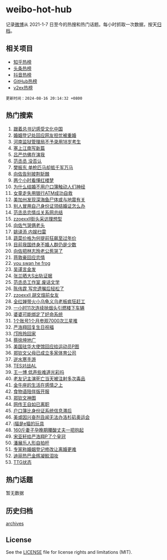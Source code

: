 # weibo-hot-hub

记录[微博](https://www.weibo.com)从 2021-1-7 日至今的热搜和热门话题。每小时抓取一次数据，按天[归档](archives)。

## 相关项目

- [知乎热榜](https://github.com/lonnyzhang423/zhihu-hot-hub)
- [头条热榜](https://github.com/lonnyzhang423/toutiao-hot-hub)
- [抖音热榜](https://github.com/lonnyzhang423/douyin-hot-hub)
- [GitHub热榜](https://github.com/lonnyzhang423/github-hot-hub)
- [v2ex热榜](https://github.com/lonnyzhang423/v2ex-hot-hub)


`更新时间：2024-08-16 20:14:32 +0800`

## 热门搜索

1. [跟着总书记感受文化中国](https://m.weibo.cn/search?containerid=100103type%3D1%26t%3D10%26q%3D%23%E8%B7%9F%E7%9D%80%E6%80%BB%E4%B9%A6%E8%AE%B0%E6%84%9F%E5%8F%97%E6%96%87%E5%8C%96%E4%B8%AD%E5%9B%BD%23&stream_entry_id=51&isnewpage=1&extparam=seat%3D1%26stream_entry_id%3D51%26c_type%3D51%26dgr%3D0%26cate%3D10103%26q%3D%2523%25E8%25B7%259F%25E7%259D%2580%25E6%2580%25BB%25E4%25B9%25A6%25E8%25AE%25B0%25E6%2584%259F%25E5%258F%2597%25E6%2596%2587%25E5%258C%2596%25E4%25B8%25AD%25E5%259B%25BD%2523%26pos%3D0%26filter_type%3Drealtimehot%26display_time%3D1723810470%26pre_seqid%3D172381047089607417146)
1. [婚姻登记处回应网友担忧被重婚](https://m.weibo.cn/search?containerid=100103type%3D1%26t%3D10%26q%3D%23%E5%A9%9A%E5%A7%BB%E7%99%BB%E8%AE%B0%E5%A4%84%E5%9B%9E%E5%BA%94%E7%BD%91%E5%8F%8B%E6%8B%85%E5%BF%A7%E8%A2%AB%E9%87%8D%E5%A9%9A%23&stream_entry_id=31&isnewpage=1&extparam=seat%3D1%26stream_entry_id%3D31%26q%3D%2523%25E5%25A9%259A%25E5%25A7%25BB%25E7%2599%25BB%25E8%25AE%25B0%25E5%25A4%2584%25E5%259B%259E%25E5%25BA%2594%25E7%25BD%2591%25E5%258F%258B%25E6%258B%2585%25E5%25BF%25A7%25E8%25A2%25AB%25E9%2587%258D%25E5%25A9%259A%2523%26dgr%3D0%26pos%3D0%26filter_type%3Drealtimehot%26band_rank%3D1%26c_type%3D31%26lcate%3D5001%26realpos%3D1%26cate%3D5001%26flag%3D2%26display_time%3D1723810470%26pre_seqid%3D172381047089607417146)
1. [河南监狱管理局不予录用18岁考生](https://m.weibo.cn/search?containerid=100103type%3D1%26t%3D10%26q%3D%23%E6%B2%B3%E5%8D%97%E7%9B%91%E7%8B%B1%E7%AE%A1%E7%90%86%E5%B1%80%E4%B8%8D%E4%BA%88%E5%BD%95%E7%94%A818%E5%B2%81%E8%80%83%E7%94%9F%23&stream_entry_id=31&isnewpage=1&extparam=seat%3D1%26stream_entry_id%3D31%26q%3D%2523%25E6%25B2%25B3%25E5%258D%2597%25E7%259B%2591%25E7%258B%25B1%25E7%25AE%25A1%25E7%2590%2586%25E5%25B1%2580%25E4%25B8%258D%25E4%25BA%2588%25E5%25BD%2595%25E7%2594%25A818%25E5%25B2%2581%25E8%2580%2583%25E7%2594%259F%2523%26dgr%3D0%26pos%3D1%26filter_type%3Drealtimehot%26band_rank%3D2%26c_type%3D31%26lcate%3D5001%26realpos%3D2%26cate%3D5001%26flag%3D1%26display_time%3D1723810470%26pre_seqid%3D172381047089607417146)
1. [塞上江南写新篇](https://m.weibo.cn/search?containerid=100103type%3D1%26t%3D10%26q%3D%23%E5%A1%9E%E4%B8%8A%E6%B1%9F%E5%8D%97%E5%86%99%E6%96%B0%E7%AF%87%23&stream_entry_id=31&isnewpage=1&extparam=seat%3D1%26stream_entry_id%3D31%26q%3D%2523%25E5%25A1%259E%25E4%25B8%258A%25E6%25B1%259F%25E5%258D%2597%25E5%2586%2599%25E6%2596%25B0%25E7%25AF%2587%2523%26dgr%3D0%26pos%3D2%26filter_type%3Drealtimehot%26band_rank%3D3%26c_type%3D31%26lcate%3D5001%26realpos%3D3%26cate%3D5001%26flag%3D0%26display_time%3D1723810470%26pre_seqid%3D172381047089607417146)
1. [吕严仿佛在演我](https://m.weibo.cn/search?containerid=100103type%3D1%26t%3D10%26q%3D%23%E5%90%95%E4%B8%A5%E4%BB%BF%E4%BD%9B%E5%9C%A8%E6%BC%94%E6%88%91%23&stream_entry_id=31&isnewpage=1&extparam=seat%3D1%26stream_entry_id%3D31%26q%3D%2523%25E5%2590%2595%25E4%25B8%25A5%25E4%25BB%25BF%25E4%25BD%259B%25E5%259C%25A8%25E6%25BC%2594%25E6%2588%2591%2523%26dgr%3D0%26adid%3D250500%26pos%3D3%26filter_type%3Drealtimehot%26band_rank%3D4%26c_type%3D31%26is_ad_pos%3D1%26lcate%3D5001%26topic_ad%3D1%26cate%3D5001%26display_time%3D1723810470%26pre_seqid%3D172381047089607417146)
1. [范丞丞 没否认](https://m.weibo.cn/search?containerid=100103type%3D1%26t%3D10%26q%3D%E8%8C%83%E4%B8%9E%E4%B8%9E+%E6%B2%A1%E5%90%A6%E8%AE%A4&stream_entry_id=31&isnewpage=1&extparam=seat%3D1%26stream_entry_id%3D31%26q%3D%25E8%258C%2583%25E4%25B8%259E%25E4%25B8%259E%2520%25E6%25B2%25A1%25E5%2590%25A6%25E8%25AE%25A4%26dgr%3D0%26pos%3D4%26filter_type%3Drealtimehot%26band_rank%3D4%26c_type%3D31%26lcate%3D5001%26realpos%3D4%26cate%3D5001%26flag%3D2%26display_time%3D1723810470%26pre_seqid%3D172381047089607417146)
1. [樊振东 单枪匹马却抵千军万马](https://m.weibo.cn/search?containerid=100103type%3D1%26t%3D10%26q%3D%E6%A8%8A%E6%8C%AF%E4%B8%9C+%E5%8D%95%E6%9E%AA%E5%8C%B9%E9%A9%AC%E5%8D%B4%E6%8A%B5%E5%8D%83%E5%86%9B%E4%B8%87%E9%A9%AC&stream_entry_id=31&isnewpage=1&extparam=seat%3D1%26stream_entry_id%3D31%26q%3D%25E6%25A8%258A%25E6%258C%25AF%25E4%25B8%259C%2520%25E5%258D%2595%25E6%259E%25AA%25E5%258C%25B9%25E9%25A9%25AC%25E5%258D%25B4%25E6%258A%25B5%25E5%258D%2583%25E5%2586%259B%25E4%25B8%2587%25E9%25A9%25AC%26dgr%3D0%26pos%3D5%26filter_type%3Drealtimehot%26band_rank%3D5%26c_type%3D31%26lcate%3D5001%26realpos%3D5%26cate%3D5001%26flag%3D16%26display_time%3D1723810470%26pre_seqid%3D172381047089607417146)
1. [向佐告别披荆斩棘](https://m.weibo.cn/search?containerid=100103type%3D1%26t%3D10%26q%3D%E5%90%91%E4%BD%90%E5%91%8A%E5%88%AB%E6%8A%AB%E8%8D%86%E6%96%A9%E6%A3%98&stream_entry_id=31&isnewpage=1&extparam=seat%3D1%26stream_entry_id%3D31%26q%3D%25E5%2590%2591%25E4%25BD%2590%25E5%2591%258A%25E5%2588%25AB%25E6%258A%25AB%25E8%258D%2586%25E6%2596%25A9%25E6%25A3%2598%26dgr%3D0%26pos%3D6%26filter_type%3Drealtimehot%26band_rank%3D6%26c_type%3D31%26lcate%3D5001%26realpos%3D6%26cate%3D5001%26flag%3D1%26display_time%3D1723810470%26pre_seqid%3D172381047089607417146)
1. [两个小时看懂红楼梦](https://m.weibo.cn/search?containerid=100103type%3D1%26t%3D10%26q%3D%23%E4%B8%A4%E4%B8%AA%E5%B0%8F%E6%97%B6%E7%9C%8B%E6%87%82%E7%BA%A2%E6%A5%BC%E6%A2%A6%23&stream_entry_id=31&isnewpage=1&extparam=seat%3D1%26stream_entry_id%3D31%26q%3D%2523%25E4%25B8%25A4%25E4%25B8%25AA%25E5%25B0%258F%25E6%2597%25B6%25E7%259C%258B%25E6%2587%2582%25E7%25BA%25A2%25E6%25A5%25BC%25E6%25A2%25A6%2523%26dgr%3D0%26adid%3D250366%26pos%3D7%26filter_type%3Drealtimehot%26band_rank%3D7%26c_type%3D31%26is_ad_pos%3D1%26lcate%3D5001%26topic_ad%3D1%26cate%3D5001%26display_time%3D1723810470%26pre_seqid%3D172381047089607417146)
1. [为什么结婚不用户口簿触动人们神经](https://m.weibo.cn/search?containerid=100103type%3D1%26t%3D10%26q%3D%23%E4%B8%BA%E4%BB%80%E4%B9%88%E7%BB%93%E5%A9%9A%E4%B8%8D%E7%94%A8%E6%88%B7%E5%8F%A3%E7%B0%BF%E8%A7%A6%E5%8A%A8%E4%BA%BA%E4%BB%AC%E7%A5%9E%E7%BB%8F%23&stream_entry_id=31&isnewpage=1&extparam=seat%3D1%26stream_entry_id%3D31%26q%3D%2523%25E4%25B8%25BA%25E4%25BB%2580%25E4%25B9%2588%25E7%25BB%2593%25E5%25A9%259A%25E4%25B8%258D%25E7%2594%25A8%25E6%2588%25B7%25E5%258F%25A3%25E7%25B0%25BF%25E8%25A7%25A6%25E5%258A%25A8%25E4%25BA%25BA%25E4%25BB%25AC%25E7%25A5%259E%25E7%25BB%258F%2523%26dgr%3D0%26pos%3D8%26filter_type%3Drealtimehot%26band_rank%3D7%26c_type%3D31%26lcate%3D5001%26realpos%3D7%26cate%3D5001%26flag%3D1%26display_time%3D1723810470%26pre_seqid%3D172381047089607417146)
1. [女童走失用银行ATM成功自救](https://m.weibo.cn/search?containerid=100103type%3D1%26t%3D10%26q%3D%23%E5%A5%B3%E7%AB%A5%E8%B5%B0%E5%A4%B1%E7%94%A8%E9%93%B6%E8%A1%8CATM%E6%88%90%E5%8A%9F%E8%87%AA%E6%95%91%23&stream_entry_id=31&isnewpage=1&extparam=seat%3D1%26stream_entry_id%3D31%26q%3D%2523%25E5%25A5%25B3%25E7%25AB%25A5%25E8%25B5%25B0%25E5%25A4%25B1%25E7%2594%25A8%25E9%2593%25B6%25E8%25A1%258CATM%25E6%2588%2590%25E5%258A%259F%25E8%2587%25AA%25E6%2595%2591%2523%26dgr%3D0%26pos%3D9%26filter_type%3Drealtimehot%26band_rank%3D8%26c_type%3D31%26lcate%3D5001%26realpos%3D8%26cate%3D5001%26flag%3D0%26display_time%3D1723810470%26pre_seqid%3D172381047089607417146)
1. [美加州发现深海鱼尸体或与地震有关](https://m.weibo.cn/search?containerid=100103type%3D1%26t%3D10%26q%3D%23%E7%BE%8E%E5%8A%A0%E5%B7%9E%E5%8F%91%E7%8E%B0%E6%B7%B1%E6%B5%B7%E9%B1%BC%E5%B0%B8%E4%BD%93%E6%88%96%E4%B8%8E%E5%9C%B0%E9%9C%87%E6%9C%89%E5%85%B3%23&stream_entry_id=31&isnewpage=1&extparam=seat%3D1%26stream_entry_id%3D31%26q%3D%2523%25E7%25BE%258E%25E5%258A%25A0%25E5%25B7%259E%25E5%258F%2591%25E7%258E%25B0%25E6%25B7%25B1%25E6%25B5%25B7%25E9%25B1%25BC%25E5%25B0%25B8%25E4%25BD%2593%25E6%2588%2596%25E4%25B8%258E%25E5%259C%25B0%25E9%259C%2587%25E6%259C%2589%25E5%2585%25B3%2523%26dgr%3D0%26pos%3D10%26filter_type%3Drealtimehot%26band_rank%3D9%26c_type%3D31%26lcate%3D5001%26realpos%3D9%26cate%3D5001%26flag%3D1%26display_time%3D1723810470%26pre_seqid%3D172381047089607417146)
1. [别人冒用自己身份证领结婚证怎么办](https://m.weibo.cn/search?containerid=100103type%3D1%26t%3D10%26q%3D%23%E5%88%AB%E4%BA%BA%E5%86%92%E7%94%A8%E8%87%AA%E5%B7%B1%E8%BA%AB%E4%BB%BD%E8%AF%81%E9%A2%86%E7%BB%93%E5%A9%9A%E8%AF%81%E6%80%8E%E4%B9%88%E5%8A%9E%23&stream_entry_id=31&isnewpage=1&extparam=seat%3D1%26stream_entry_id%3D31%26q%3D%2523%25E5%2588%25AB%25E4%25BA%25BA%25E5%2586%2592%25E7%2594%25A8%25E8%2587%25AA%25E5%25B7%25B1%25E8%25BA%25AB%25E4%25BB%25BD%25E8%25AF%2581%25E9%25A2%2586%25E7%25BB%2593%25E5%25A9%259A%25E8%25AF%2581%25E6%2580%258E%25E4%25B9%2588%25E5%258A%259E%2523%26dgr%3D0%26pos%3D11%26filter_type%3Drealtimehot%26band_rank%3D10%26c_type%3D31%26lcate%3D5001%26realpos%3D10%26cate%3D5001%26flag%3D1%26display_time%3D1723810470%26pre_seqid%3D172381047089607417146)
1. [范丞丞恋情瓜关系网总结](https://m.weibo.cn/search?containerid=100103type%3D1%26t%3D10%26q%3D%E8%8C%83%E4%B8%9E%E4%B8%9E%E6%81%8B%E6%83%85%E7%93%9C%E5%85%B3%E7%B3%BB%E7%BD%91%E6%80%BB%E7%BB%93&stream_entry_id=31&isnewpage=1&extparam=seat%3D1%26stream_entry_id%3D31%26q%3D%25E8%258C%2583%25E4%25B8%259E%25E4%25B8%259E%25E6%2581%258B%25E6%2583%2585%25E7%2593%259C%25E5%2585%25B3%25E7%25B3%25BB%25E7%25BD%2591%25E6%2580%25BB%25E7%25BB%2593%26dgr%3D0%26pos%3D12%26filter_type%3Drealtimehot%26band_rank%3D11%26c_type%3D31%26lcate%3D5001%26realpos%3D11%26cate%3D5001%26flag%3D1%26display_time%3D1723810470%26pre_seqid%3D172381047089607417146)
1. [zzoexxll街头采访理想型](https://m.weibo.cn/search?containerid=100103type%3D1%26t%3D10%26q%3D%23zzoexxll%E8%A1%97%E5%A4%B4%E9%87%87%E8%AE%BF%E7%90%86%E6%83%B3%E5%9E%8B%23&stream_entry_id=31&isnewpage=1&extparam=seat%3D1%26stream_entry_id%3D31%26q%3D%2523zzoexxll%25E8%25A1%2597%25E5%25A4%25B4%25E9%2587%2587%25E8%25AE%25BF%25E7%2590%2586%25E6%2583%25B3%25E5%259E%258B%2523%26dgr%3D0%26pos%3D13%26filter_type%3Drealtimehot%26band_rank%3D12%26c_type%3D31%26lcate%3D5001%26realpos%3D12%26cate%3D5001%26flag%3D1%26display_time%3D1723810470%26pre_seqid%3D172381047089607417146)
1. [向佐气哭俩老头](https://m.weibo.cn/search?containerid=100103type%3D1%26t%3D10%26q%3D%E5%90%91%E4%BD%90%E6%B0%94%E5%93%AD%E4%BF%A9%E8%80%81%E5%A4%B4&stream_entry_id=31&isnewpage=1&extparam=seat%3D1%26stream_entry_id%3D31%26q%3D%25E5%2590%2591%25E4%25BD%2590%25E6%25B0%2594%25E5%2593%25AD%25E4%25BF%25A9%25E8%2580%2581%25E5%25A4%25B4%26dgr%3D0%26pos%3D14%26filter_type%3Drealtimehot%26band_rank%3D13%26c_type%3D31%26lcate%3D5001%26realpos%3D13%26cate%3D5001%26flag%3D1%26display_time%3D1723810470%26pre_seqid%3D172381047089607417146)
1. [姚译添 内娱扫雷](https://m.weibo.cn/search?containerid=100103type%3D1%26t%3D10%26q%3D%E5%A7%9A%E8%AF%91%E6%B7%BB+%E5%86%85%E5%A8%B1%E6%89%AB%E9%9B%B7&stream_entry_id=31&isnewpage=1&extparam=seat%3D1%26stream_entry_id%3D31%26q%3D%25E5%25A7%259A%25E8%25AF%2591%25E6%25B7%25BB%2520%25E5%2586%2585%25E5%25A8%25B1%25E6%2589%25AB%25E9%259B%25B7%26dgr%3D0%26pos%3D15%26filter_type%3Drealtimehot%26band_rank%3D14%26c_type%3D31%26lcate%3D5001%26realpos%3D14%26cate%3D5001%26flag%3D2%26display_time%3D1723810470%26pre_seqid%3D172381047089607417146)
1. [蔬菜价格为何提前狂飙至过年价](https://m.weibo.cn/search?containerid=100103type%3D1%26t%3D10%26q%3D%23%E8%94%AC%E8%8F%9C%E4%BB%B7%E6%A0%BC%E4%B8%BA%E4%BD%95%E6%8F%90%E5%89%8D%E7%8B%82%E9%A3%99%E8%87%B3%E8%BF%87%E5%B9%B4%E4%BB%B7%23&stream_entry_id=31&isnewpage=1&extparam=seat%3D1%26stream_entry_id%3D31%26q%3D%2523%25E8%2594%25AC%25E8%258F%259C%25E4%25BB%25B7%25E6%25A0%25BC%25E4%25B8%25BA%25E4%25BD%2595%25E6%258F%2590%25E5%2589%258D%25E7%258B%2582%25E9%25A3%2599%25E8%2587%25B3%25E8%25BF%2587%25E5%25B9%25B4%25E4%25BB%25B7%2523%26dgr%3D0%26pos%3D16%26filter_type%3Drealtimehot%26band_rank%3D15%26c_type%3D31%26lcate%3D5001%26realpos%3D15%26cate%3D5001%26flag%3D1%26display_time%3D1723810470%26pre_seqid%3D172381047089607417146)
1. [目前我国终身不婚人群仍是少数](https://m.weibo.cn/search?containerid=100103type%3D1%26t%3D10%26q%3D%23%E7%9B%AE%E5%89%8D%E6%88%91%E5%9B%BD%E7%BB%88%E8%BA%AB%E4%B8%8D%E5%A9%9A%E4%BA%BA%E7%BE%A4%E4%BB%8D%E6%98%AF%E5%B0%91%E6%95%B0%23&stream_entry_id=31&isnewpage=1&extparam=seat%3D1%26stream_entry_id%3D31%26q%3D%2523%25E7%259B%25AE%25E5%2589%258D%25E6%2588%2591%25E5%259B%25BD%25E7%25BB%2588%25E8%25BA%25AB%25E4%25B8%258D%25E5%25A9%259A%25E4%25BA%25BA%25E7%25BE%25A4%25E4%25BB%258D%25E6%2598%25AF%25E5%25B0%2591%25E6%2595%25B0%2523%26dgr%3D0%26pos%3D17%26filter_type%3Drealtimehot%26band_rank%3D16%26c_type%3D31%26lcate%3D5001%26realpos%3D16%26cate%3D5001%26flag%3D2%26display_time%3D1723810470%26pre_seqid%3D172381047089607417146)
1. [向佐把林志玲老公惹哭了](https://m.weibo.cn/search?containerid=100103type%3D1%26t%3D10%26q%3D%E5%90%91%E4%BD%90%E6%8A%8A%E6%9E%97%E5%BF%97%E7%8E%B2%E8%80%81%E5%85%AC%E6%83%B9%E5%93%AD%E4%BA%86&stream_entry_id=31&isnewpage=1&extparam=seat%3D1%26stream_entry_id%3D31%26q%3D%25E5%2590%2591%25E4%25BD%2590%25E6%258A%258A%25E6%259E%2597%25E5%25BF%2597%25E7%258E%25B2%25E8%2580%2581%25E5%2585%25AC%25E6%2583%25B9%25E5%2593%25AD%25E4%25BA%2586%26dgr%3D0%26pos%3D18%26filter_type%3Drealtimehot%26band_rank%3D17%26c_type%3D31%26lcate%3D5001%26realpos%3D17%26cate%3D5001%26flag%3D1%26display_time%3D1723810470%26pre_seqid%3D172381047089607417146)
1. [蒋敦豪回应恋情](https://m.weibo.cn/search?containerid=100103type%3D1%26t%3D10%26q%3D%23%E8%92%8B%E6%95%A6%E8%B1%AA%E5%9B%9E%E5%BA%94%E6%81%8B%E6%83%85%23&stream_entry_id=31&isnewpage=1&extparam=seat%3D1%26stream_entry_id%3D31%26q%3D%2523%25E8%2592%258B%25E6%2595%25A6%25E8%25B1%25AA%25E5%259B%259E%25E5%25BA%2594%25E6%2581%258B%25E6%2583%2585%2523%26dgr%3D0%26pos%3D19%26filter_type%3Drealtimehot%26band_rank%3D18%26c_type%3D31%26lcate%3D5001%26realpos%3D18%26cate%3D5001%26flag%3D0%26display_time%3D1723810470%26pre_seqid%3D172381047089607417146)
1. [you swan he frog](https://m.weibo.cn/search?containerid=100103type%3D1%26t%3D10%26q%3Dyou+swan+he+frog&stream_entry_id=31&isnewpage=1&extparam=seat%3D1%26stream_entry_id%3D31%26q%3Dyou%2520swan%2520he%2520frog%26dgr%3D0%26pos%3D20%26filter_type%3Drealtimehot%26band_rank%3D19%26c_type%3D31%26lcate%3D5001%26realpos%3D19%26cate%3D5001%26flag%3D0%26display_time%3D1723810470%26pre_seqid%3D172381047089607417146)
1. [吴谨言金发](https://m.weibo.cn/search?containerid=100103type%3D1%26t%3D10%26q%3D%23%E5%90%B4%E8%B0%A8%E8%A8%80%E9%87%91%E5%8F%91%23&stream_entry_id=31&isnewpage=1&extparam=seat%3D1%26stream_entry_id%3D31%26q%3D%2523%25E5%2590%25B4%25E8%25B0%25A8%25E8%25A8%2580%25E9%2587%2591%25E5%258F%2591%2523%26dgr%3D0%26pos%3D21%26filter_type%3Drealtimehot%26band_rank%3D20%26c_type%3D31%26lcate%3D5001%26realpos%3D20%26cate%3D5001%26flag%3D1%26display_time%3D1723810470%26pre_seqid%3D172381047089607417146)
1. [张兰晒大S出轨证据](https://m.weibo.cn/search?containerid=100103type%3D1%26t%3D10%26q%3D%E5%BC%A0%E5%85%B0%E6%99%92%E5%A4%A7S%E5%87%BA%E8%BD%A8%E8%AF%81%E6%8D%AE&stream_entry_id=31&isnewpage=1&extparam=seat%3D1%26stream_entry_id%3D31%26q%3D%25E5%25BC%25A0%25E5%2585%25B0%25E6%2599%2592%25E5%25A4%25A7S%25E5%2587%25BA%25E8%25BD%25A8%25E8%25AF%2581%25E6%258D%25AE%26dgr%3D0%26pos%3D22%26filter_type%3Drealtimehot%26band_rank%3D21%26c_type%3D31%26lcate%3D5001%26realpos%3D21%26cate%3D5001%26flag%3D2%26display_time%3D1723810470%26pre_seqid%3D172381047089607417146)
1. [范丞丞工作室 废话文学](https://m.weibo.cn/search?containerid=100103type%3D1%26t%3D10%26q%3D%E8%8C%83%E4%B8%9E%E4%B8%9E%E5%B7%A5%E4%BD%9C%E5%AE%A4+%E5%BA%9F%E8%AF%9D%E6%96%87%E5%AD%A6&stream_entry_id=31&isnewpage=1&extparam=seat%3D1%26stream_entry_id%3D31%26q%3D%25E8%258C%2583%25E4%25B8%259E%25E4%25B8%259E%25E5%25B7%25A5%25E4%25BD%259C%25E5%25AE%25A4%2520%25E5%25BA%259F%25E8%25AF%259D%25E6%2596%2587%25E5%25AD%25A6%26dgr%3D0%26pos%3D23%26filter_type%3Drealtimehot%26band_rank%3D22%26c_type%3D31%26lcate%3D5001%26realpos%3D22%26cate%3D5001%26flag%3D1%26display_time%3D1723810470%26pre_seqid%3D172381047089607417146)
1. [陈伟霆 写完遗嘱后轻松了](https://m.weibo.cn/search?containerid=100103type%3D1%26t%3D10%26q%3D%E9%99%88%E4%BC%9F%E9%9C%86+%E5%86%99%E5%AE%8C%E9%81%97%E5%98%B1%E5%90%8E%E8%BD%BB%E6%9D%BE%E4%BA%86&stream_entry_id=31&isnewpage=1&extparam=seat%3D1%26stream_entry_id%3D31%26q%3D%25E9%2599%2588%25E4%25BC%259F%25E9%259C%2586%2520%25E5%2586%2599%25E5%25AE%258C%25E9%2581%2597%25E5%2598%25B1%25E5%2590%258E%25E8%25BD%25BB%25E6%259D%25BE%25E4%25BA%2586%26dgr%3D0%26pos%3D24%26filter_type%3Drealtimehot%26band_rank%3D23%26c_type%3D31%26lcate%3D5001%26realpos%3D23%26cate%3D5001%26flag%3D0%26display_time%3D1723810470%26pre_seqid%3D172381047089607417146)
1. [zzoexxll 胡文煊前女友](https://m.weibo.cn/search?containerid=100103type%3D1%26t%3D10%26q%3Dzzoexxll+%E8%83%A1%E6%96%87%E7%85%8A%E5%89%8D%E5%A5%B3%E5%8F%8B&stream_entry_id=31&isnewpage=1&extparam=seat%3D1%26stream_entry_id%3D31%26q%3Dzzoexxll%2520%25E8%2583%25A1%25E6%2596%2587%25E7%2585%258A%25E5%2589%258D%25E5%25A5%25B3%25E5%258F%258B%26dgr%3D0%26pos%3D25%26filter_type%3Drealtimehot%26band_rank%3D24%26c_type%3D31%26lcate%3D5001%26realpos%3D24%26cate%3D5001%26flag%3D0%26display_time%3D1723810470%26pre_seqid%3D172381047089607417146)
1. [全红婵带火小乌龟义乌老板疯狂赶工](https://m.weibo.cn/search?containerid=100103type%3D1%26t%3D10%26q%3D%23%E5%85%A8%E7%BA%A2%E5%A9%B5%E5%B8%A6%E7%81%AB%E5%B0%8F%E4%B9%8C%E9%BE%9F%E4%B9%89%E4%B9%8C%E8%80%81%E6%9D%BF%E7%96%AF%E7%8B%82%E8%B5%B6%E5%B7%A5%23&stream_entry_id=31&isnewpage=1&extparam=seat%3D1%26stream_entry_id%3D31%26q%3D%2523%25E5%2585%25A8%25E7%25BA%25A2%25E5%25A9%25B5%25E5%25B8%25A6%25E7%2581%25AB%25E5%25B0%258F%25E4%25B9%258C%25E9%25BE%259F%25E4%25B9%2589%25E4%25B9%258C%25E8%2580%2581%25E6%259D%25BF%25E7%2596%25AF%25E7%258B%2582%25E8%25B5%25B6%25E5%25B7%25A5%2523%26dgr%3D0%26pos%3D26%26filter_type%3Drealtimehot%26band_rank%3D25%26c_type%3D31%26lcate%3D5001%26realpos%3D25%26cate%3D5001%26flag%3D0%26display_time%3D1723810470%26pre_seqid%3D172381047089607417146)
1. [一小时11次连续抛烟头引燃楼下车辆](https://m.weibo.cn/search?containerid=100103type%3D1%26t%3D10%26q%3D%23%E4%B8%80%E5%B0%8F%E6%97%B611%E6%AC%A1%E8%BF%9E%E7%BB%AD%E6%8A%9B%E7%83%9F%E5%A4%B4%E5%BC%95%E7%87%83%E6%A5%BC%E4%B8%8B%E8%BD%A6%E8%BE%86%23&stream_entry_id=31&isnewpage=1&extparam=seat%3D1%26stream_entry_id%3D31%26q%3D%2523%25E4%25B8%2580%25E5%25B0%258F%25E6%2597%25B611%25E6%25AC%25A1%25E8%25BF%259E%25E7%25BB%25AD%25E6%258A%259B%25E7%2583%259F%25E5%25A4%25B4%25E5%25BC%2595%25E7%2587%2583%25E6%25A5%25BC%25E4%25B8%258B%25E8%25BD%25A6%25E8%25BE%2586%2523%26dgr%3D0%26pos%3D27%26filter_type%3Drealtimehot%26band_rank%3D26%26c_type%3D31%26lcate%3D5001%26realpos%3D26%26cate%3D5001%26flag%3D0%26display_time%3D1723810470%26pre_seqid%3D172381047089607417146)
1. [婆婆可能绑定了好命系统](https://m.weibo.cn/search?containerid=100103type%3D1%26t%3D10%26q%3D%E5%A9%86%E5%A9%86%E5%8F%AF%E8%83%BD%E7%BB%91%E5%AE%9A%E4%BA%86%E5%A5%BD%E5%91%BD%E7%B3%BB%E7%BB%9F&stream_entry_id=31&isnewpage=1&extparam=seat%3D1%26stream_entry_id%3D31%26q%3D%25E5%25A9%2586%25E5%25A9%2586%25E5%258F%25AF%25E8%2583%25BD%25E7%25BB%2591%25E5%25AE%259A%25E4%25BA%2586%25E5%25A5%25BD%25E5%2591%25BD%25E7%25B3%25BB%25E7%25BB%259F%26dgr%3D0%26pos%3D28%26filter_type%3Drealtimehot%26band_rank%3D27%26c_type%3D31%26lcate%3D5001%26realpos%3D27%26cate%3D5001%26flag%3D1%26display_time%3D1723810470%26pre_seqid%3D172381047089607417146)
1. [1个账号1个月参观7000次三星堆](https://m.weibo.cn/search?containerid=100103type%3D1%26t%3D10%26q%3D%231%E4%B8%AA%E8%B4%A6%E5%8F%B71%E4%B8%AA%E6%9C%88%E5%8F%82%E8%A7%827000%E6%AC%A1%E4%B8%89%E6%98%9F%E5%A0%86%23&stream_entry_id=31&isnewpage=1&extparam=seat%3D1%26stream_entry_id%3D31%26q%3D%25231%25E4%25B8%25AA%25E8%25B4%25A6%25E5%258F%25B71%25E4%25B8%25AA%25E6%259C%2588%25E5%258F%2582%25E8%25A7%25827000%25E6%25AC%25A1%25E4%25B8%2589%25E6%2598%259F%25E5%25A0%2586%2523%26dgr%3D0%26pos%3D29%26filter_type%3Drealtimehot%26band_rank%3D28%26c_type%3D31%26lcate%3D5001%26realpos%3D28%26cate%3D5001%26flag%3D1%26display_time%3D1723810470%26pre_seqid%3D172381047089607417146)
1. [严浩翔回复生日祝福](https://m.weibo.cn/search?containerid=100103type%3D1%26t%3D10%26q%3D%23%E4%B8%A5%E6%B5%A9%E7%BF%94%E5%9B%9E%E5%A4%8D%E7%94%9F%E6%97%A5%E7%A5%9D%E7%A6%8F%23&stream_entry_id=31&isnewpage=1&extparam=seat%3D1%26stream_entry_id%3D31%26q%3D%2523%25E4%25B8%25A5%25E6%25B5%25A9%25E7%25BF%2594%25E5%259B%259E%25E5%25A4%258D%25E7%2594%259F%25E6%2597%25A5%25E7%25A5%259D%25E7%25A6%258F%2523%26dgr%3D0%26pos%3D30%26filter_type%3Drealtimehot%26band_rank%3D29%26c_type%3D31%26lcate%3D5001%26realpos%3D29%26cate%3D5001%26flag%3D1%26display_time%3D1723810470%26pre_seqid%3D172381047089607417146)
1. [邝玲玲回家](https://m.weibo.cn/search?containerid=100103type%3D1%26t%3D10%26q%3D%E9%82%9D%E7%8E%B2%E7%8E%B2%E5%9B%9E%E5%AE%B6&stream_entry_id=31&isnewpage=1&extparam=seat%3D1%26stream_entry_id%3D31%26q%3D%25E9%2582%259D%25E7%258E%25B2%25E7%258E%25B2%25E5%259B%259E%25E5%25AE%25B6%26dgr%3D0%26pos%3D31%26filter_type%3Drealtimehot%26band_rank%3D30%26c_type%3D31%26lcate%3D5001%26realpos%3D30%26cate%3D5001%26flag%3D1%26display_time%3D1723810470%26pre_seqid%3D172381047089607417146)
1. [蔡徐坤地广](https://m.weibo.cn/search?containerid=100103type%3D1%26t%3D10%26q%3D%E8%94%A1%E5%BE%90%E5%9D%A4%E5%9C%B0%E5%B9%BF&stream_entry_id=31&isnewpage=1&extparam=seat%3D1%26stream_entry_id%3D31%26q%3D%25E8%2594%25A1%25E5%25BE%2590%25E5%259D%25A4%25E5%259C%25B0%25E5%25B9%25BF%26dgr%3D0%26pos%3D32%26filter_type%3Drealtimehot%26band_rank%3D31%26c_type%3D31%26lcate%3D5001%26realpos%3D31%26cate%3D5001%26flag%3D1%26display_time%3D1723810470%26pre_seqid%3D172381047089607417146)
1. [美国驻华大使馆回应给运动员P图](https://m.weibo.cn/search?containerid=100103type%3D1%26t%3D10%26q%3D%23%E7%BE%8E%E5%9B%BD%E9%A9%BB%E5%8D%8E%E5%A4%A7%E4%BD%BF%E9%A6%86%E5%9B%9E%E5%BA%94%E7%BB%99%E8%BF%90%E5%8A%A8%E5%91%98P%E5%9B%BE%23&stream_entry_id=31&isnewpage=1&extparam=seat%3D1%26stream_entry_id%3D31%26q%3D%2523%25E7%25BE%258E%25E5%259B%25BD%25E9%25A9%25BB%25E5%258D%258E%25E5%25A4%25A7%25E4%25BD%25BF%25E9%25A6%2586%25E5%259B%259E%25E5%25BA%2594%25E7%25BB%2599%25E8%25BF%2590%25E5%258A%25A8%25E5%2591%2598P%25E5%259B%25BE%2523%26dgr%3D0%26pos%3D33%26filter_type%3Drealtimehot%26band_rank%3D32%26c_type%3D31%26lcate%3D5001%26realpos%3D32%26cate%3D5001%26flag%3D1%26display_time%3D1723810470%26pre_seqid%3D172381047089607417146)
1. [郑钦文父母已成立多家体育公司](https://m.weibo.cn/search?containerid=100103type%3D1%26t%3D10%26q%3D%23%E9%83%91%E9%92%A6%E6%96%87%E7%88%B6%E6%AF%8D%E5%B7%B2%E6%88%90%E7%AB%8B%E5%A4%9A%E5%AE%B6%E4%BD%93%E8%82%B2%E5%85%AC%E5%8F%B8%23&stream_entry_id=31&isnewpage=1&extparam=seat%3D1%26stream_entry_id%3D31%26q%3D%2523%25E9%2583%2591%25E9%2592%25A6%25E6%2596%2587%25E7%2588%25B6%25E6%25AF%258D%25E5%25B7%25B2%25E6%2588%2590%25E7%25AB%258B%25E5%25A4%259A%25E5%25AE%25B6%25E4%25BD%2593%25E8%2582%25B2%25E5%2585%25AC%25E5%258F%25B8%2523%26dgr%3D0%26pos%3D34%26filter_type%3Drealtimehot%26band_rank%3D33%26c_type%3D31%26lcate%3D5001%26realpos%3D33%26cate%3D5001%26flag%3D1%26display_time%3D1723810470%26pre_seqid%3D172381047089607417146)
1. [逆水寒手游](https://m.weibo.cn/search?containerid=100103type%3D1%26t%3D10%26q%3D%E9%80%86%E6%B0%B4%E5%AF%92%E6%89%8B%E6%B8%B8&stream_entry_id=31&isnewpage=1&extparam=seat%3D1%26stream_entry_id%3D31%26q%3D%25E9%2580%2586%25E6%25B0%25B4%25E5%25AF%2592%25E6%2589%258B%25E6%25B8%25B8%26dgr%3D0%26pos%3D35%26filter_type%3Drealtimehot%26band_rank%3D34%26c_type%3D31%26lcate%3D5001%26realpos%3D34%26cate%3D5001%26flag%3D1%26display_time%3D1723810470%26pre_seqid%3D172381047089607417146)
1. [TES对战AL](https://m.weibo.cn/search?containerid=100103type%3D1%26t%3D10%26q%3D%23TES%E5%AF%B9%E6%88%98AL%23&stream_entry_id=31&isnewpage=1&extparam=seat%3D1%26stream_entry_id%3D31%26q%3D%2523TES%25E5%25AF%25B9%25E6%2588%2598AL%2523%26dgr%3D0%26pos%3D36%26filter_type%3Drealtimehot%26band_rank%3D35%26c_type%3D31%26lcate%3D5001%26realpos%3D35%26cate%3D5001%26flag%3D1%26display_time%3D1723810470%26pre_seqid%3D172381047089607417146)
1. [王一博 低声些难道光彩吗](https://m.weibo.cn/search?containerid=100103type%3D1%26t%3D10%26q%3D%E7%8E%8B%E4%B8%80%E5%8D%9A+%E4%BD%8E%E5%A3%B0%E4%BA%9B%E9%9A%BE%E9%81%93%E5%85%89%E5%BD%A9%E5%90%97&stream_entry_id=31&isnewpage=1&extparam=seat%3D1%26stream_entry_id%3D31%26q%3D%25E7%258E%258B%25E4%25B8%2580%25E5%258D%259A%2520%25E4%25BD%258E%25E5%25A3%25B0%25E4%25BA%259B%25E9%259A%25BE%25E9%2581%2593%25E5%2585%2589%25E5%25BD%25A9%25E5%2590%2597%26dgr%3D0%26pos%3D37%26filter_type%3Drealtimehot%26band_rank%3D36%26c_type%3D31%26lcate%3D5001%26realpos%3D36%26cate%3D5001%26flag%3D0%26display_time%3D1723810470%26pre_seqid%3D172381047089607417146)
1. [老友记主演死亡当天被注射多次毒品](https://m.weibo.cn/search?containerid=100103type%3D1%26t%3D10%26q%3D%23%E8%80%81%E5%8F%8B%E8%AE%B0%E4%B8%BB%E6%BC%94%E6%AD%BB%E4%BA%A1%E5%BD%93%E5%A4%A9%E8%A2%AB%E6%B3%A8%E5%B0%84%E5%A4%9A%E6%AC%A1%E6%AF%92%E5%93%81%23&stream_entry_id=31&isnewpage=1&extparam=seat%3D1%26stream_entry_id%3D31%26q%3D%2523%25E8%2580%2581%25E5%258F%258B%25E8%25AE%25B0%25E4%25B8%25BB%25E6%25BC%2594%25E6%25AD%25BB%25E4%25BA%25A1%25E5%25BD%2593%25E5%25A4%25A9%25E8%25A2%25AB%25E6%25B3%25A8%25E5%25B0%2584%25E5%25A4%259A%25E6%25AC%25A1%25E6%25AF%2592%25E5%2593%2581%2523%26dgr%3D0%26pos%3D38%26filter_type%3Drealtimehot%26band_rank%3D37%26c_type%3D31%26lcate%3D5001%26realpos%3D37%26cate%3D5001%26flag%3D0%26display_time%3D1723810470%26pre_seqid%3D172381047089607417146)
1. [金牛座的生活在感情之上](https://m.weibo.cn/search?containerid=100103type%3D1%26t%3D10%26q%3D%23%E9%87%91%E7%89%9B%E5%BA%A7%E7%9A%84%E7%94%9F%E6%B4%BB%E5%9C%A8%E6%84%9F%E6%83%85%E4%B9%8B%E4%B8%8A%23&stream_entry_id=31&isnewpage=1&extparam=seat%3D1%26stream_entry_id%3D31%26q%3D%2523%25E9%2587%2591%25E7%2589%259B%25E5%25BA%25A7%25E7%259A%2584%25E7%2594%259F%25E6%25B4%25BB%25E5%259C%25A8%25E6%2584%259F%25E6%2583%2585%25E4%25B9%258B%25E4%25B8%258A%2523%26dgr%3D0%26pos%3D39%26filter_type%3Drealtimehot%26band_rank%3D38%26c_type%3D31%26lcate%3D5001%26realpos%3D38%26cate%3D5001%26flag%3D1%26display_time%3D1723810470%26pre_seqid%3D172381047089607417146)
1. [食物语陪伴版开服](https://m.weibo.cn/search?containerid=100103type%3D1%26t%3D10%26q%3D%E9%A3%9F%E7%89%A9%E8%AF%AD%E9%99%AA%E4%BC%B4%E7%89%88%E5%BC%80%E6%9C%8D&stream_entry_id=31&isnewpage=1&extparam=seat%3D1%26stream_entry_id%3D31%26q%3D%25E9%25A3%259F%25E7%2589%25A9%25E8%25AF%25AD%25E9%2599%25AA%25E4%25BC%25B4%25E7%2589%2588%25E5%25BC%2580%25E6%259C%258D%26dgr%3D0%26pos%3D40%26filter_type%3Drealtimehot%26band_rank%3D39%26c_type%3D31%26lcate%3D5001%26realpos%3D39%26cate%3D5001%26flag%3D0%26display_time%3D1723810470%26pre_seqid%3D172381047089607417146)
1. [郑钦文神图](https://m.weibo.cn/search?containerid=100103type%3D1%26t%3D10%26q%3D%E9%83%91%E9%92%A6%E6%96%87%E7%A5%9E%E5%9B%BE&stream_entry_id=31&isnewpage=1&extparam=seat%3D1%26stream_entry_id%3D31%26q%3D%25E9%2583%2591%25E9%2592%25A6%25E6%2596%2587%25E7%25A5%259E%25E5%259B%25BE%26dgr%3D0%26pos%3D41%26filter_type%3Drealtimehot%26band_rank%3D40%26c_type%3D31%26lcate%3D5001%26realpos%3D40%26cate%3D5001%26flag%3D0%26display_time%3D1723810470%26pre_seqid%3D172381047089607417146)
1. [网传王自如已离职](https://m.weibo.cn/search?containerid=100103type%3D1%26t%3D10%26q%3D%23%E7%BD%91%E4%BC%A0%E7%8E%8B%E8%87%AA%E5%A6%82%E5%B7%B2%E7%A6%BB%E8%81%8C%23&stream_entry_id=31&isnewpage=1&extparam=seat%3D1%26stream_entry_id%3D31%26q%3D%2523%25E7%25BD%2591%25E4%25BC%25A0%25E7%258E%258B%25E8%2587%25AA%25E5%25A6%2582%25E5%25B7%25B2%25E7%25A6%25BB%25E8%2581%258C%2523%26dgr%3D0%26pos%3D42%26filter_type%3Drealtimehot%26band_rank%3D41%26c_type%3D31%26lcate%3D5001%26realpos%3D41%26cate%3D5001%26flag%3D0%26display_time%3D1723810470%26pre_seqid%3D172381047089607417146)
1. [户口簿比身份证系统信息滞后](https://m.weibo.cn/search?containerid=100103type%3D1%26t%3D10%26q%3D%23%E6%88%B7%E5%8F%A3%E7%B0%BF%E6%AF%94%E8%BA%AB%E4%BB%BD%E8%AF%81%E7%B3%BB%E7%BB%9F%E4%BF%A1%E6%81%AF%E6%BB%9E%E5%90%8E%23&stream_entry_id=31&isnewpage=1&extparam=seat%3D1%26stream_entry_id%3D31%26q%3D%2523%25E6%2588%25B7%25E5%258F%25A3%25E7%25B0%25BF%25E6%25AF%2594%25E8%25BA%25AB%25E4%25BB%25BD%25E8%25AF%2581%25E7%25B3%25BB%25E7%25BB%259F%25E4%25BF%25A1%25E6%2581%25AF%25E6%25BB%259E%25E5%2590%258E%2523%26dgr%3D0%26pos%3D43%26filter_type%3Drealtimehot%26band_rank%3D42%26c_type%3D31%26lcate%3D5001%26realpos%3D42%26cate%3D5001%26flag%3D0%26display_time%3D1723810470%26pre_seqid%3D172381047089607417146)
1. [美或因兴奋剂丑闻无法办洛杉矶奥运会](https://m.weibo.cn/search?containerid=100103type%3D1%26t%3D10%26q%3D%23%E7%BE%8E%E6%88%96%E5%9B%A0%E5%85%B4%E5%A5%8B%E5%89%82%E4%B8%91%E9%97%BB%E6%97%A0%E6%B3%95%E5%8A%9E%E6%B4%9B%E6%9D%89%E7%9F%B6%E5%A5%A5%E8%BF%90%E4%BC%9A%23&stream_entry_id=31&isnewpage=1&extparam=seat%3D1%26stream_entry_id%3D31%26q%3D%2523%25E7%25BE%258E%25E6%2588%2596%25E5%259B%25A0%25E5%2585%25B4%25E5%25A5%258B%25E5%2589%2582%25E4%25B8%2591%25E9%2597%25BB%25E6%2597%25A0%25E6%25B3%2595%25E5%258A%259E%25E6%25B4%259B%25E6%259D%2589%25E7%259F%25B6%25E5%25A5%25A5%25E8%25BF%2590%25E4%25BC%259A%2523%26dgr%3D0%26pos%3D44%26filter_type%3Drealtimehot%26band_rank%3D43%26c_type%3D31%26lcate%3D5001%26realpos%3D43%26cate%3D5001%26flag%3D0%26display_time%3D1723810470%26pre_seqid%3D172381047089607417146)
1. [i猫是e猫的玩具](https://m.weibo.cn/search?containerid=100103type%3D1%26t%3D10%26q%3Di%E7%8C%AB%E6%98%AFe%E7%8C%AB%E7%9A%84%E7%8E%A9%E5%85%B7&stream_entry_id=31&isnewpage=1&extparam=seat%3D1%26stream_entry_id%3D31%26q%3Di%25E7%258C%25AB%25E6%2598%25AFe%25E7%258C%25AB%25E7%259A%2584%25E7%258E%25A9%25E5%2585%25B7%26dgr%3D0%26pos%3D45%26filter_type%3Drealtimehot%26band_rank%3D44%26c_type%3D31%26lcate%3D5001%26realpos%3D44%26cate%3D5001%26flag%3D1%26display_time%3D1723810470%26pre_seqid%3D172381047089607417146)
1. [160斤妻子孕晚期腰酸丈夫一把抱起](https://m.weibo.cn/search?containerid=100103type%3D1%26t%3D10%26q%3D%23160%E6%96%A4%E5%A6%BB%E5%AD%90%E5%AD%95%E6%99%9A%E6%9C%9F%E8%85%B0%E9%85%B8%E4%B8%88%E5%A4%AB%E4%B8%80%E6%8A%8A%E6%8A%B1%E8%B5%B7%23&stream_entry_id=31&isnewpage=1&extparam=seat%3D1%26stream_entry_id%3D31%26q%3D%2523160%25E6%2596%25A4%25E5%25A6%25BB%25E5%25AD%2590%25E5%25AD%2595%25E6%2599%259A%25E6%259C%259F%25E8%2585%25B0%25E9%2585%25B8%25E4%25B8%2588%25E5%25A4%25AB%25E4%25B8%2580%25E6%258A%258A%25E6%258A%25B1%25E8%25B5%25B7%2523%26dgr%3D0%26pos%3D46%26filter_type%3Drealtimehot%26band_rank%3D45%26c_type%3D31%26lcate%3D5001%26realpos%3D45%26cate%3D5001%26flag%3D0%26display_time%3D1723810470%26pre_seqid%3D172381047089607417146)
1. [宋亚轩给严浩翔P了个皇冠](https://m.weibo.cn/search?containerid=100103type%3D1%26t%3D10%26q%3D%23%E5%AE%8B%E4%BA%9A%E8%BD%A9%E7%BB%99%E4%B8%A5%E6%B5%A9%E7%BF%94P%E4%BA%86%E4%B8%AA%E7%9A%87%E5%86%A0%23&stream_entry_id=31&isnewpage=1&extparam=seat%3D1%26stream_entry_id%3D31%26q%3D%2523%25E5%25AE%258B%25E4%25BA%259A%25E8%25BD%25A9%25E7%25BB%2599%25E4%25B8%25A5%25E6%25B5%25A9%25E7%25BF%2594P%25E4%25BA%2586%25E4%25B8%25AA%25E7%259A%2587%25E5%2586%25A0%2523%26dgr%3D0%26pos%3D47%26filter_type%3Drealtimehot%26band_rank%3D46%26c_type%3D31%26lcate%3D5001%26realpos%3D46%26cate%3D5001%26flag%3D0%26display_time%3D1723810470%26pre_seqid%3D172381047089607417146)
1. [潘展乐人形自拍杆](https://m.weibo.cn/search?containerid=100103type%3D1%26t%3D10%26q%3D%23%E6%BD%98%E5%B1%95%E4%B9%90%E4%BA%BA%E5%BD%A2%E8%87%AA%E6%8B%8D%E6%9D%86%23&stream_entry_id=31&isnewpage=1&extparam=seat%3D1%26stream_entry_id%3D31%26q%3D%2523%25E6%25BD%2598%25E5%25B1%2595%25E4%25B9%2590%25E4%25BA%25BA%25E5%25BD%25A2%25E8%2587%25AA%25E6%258B%258D%25E6%259D%2586%2523%26dgr%3D0%26pos%3D48%26filter_type%3Drealtimehot%26band_rank%3D47%26c_type%3D31%26lcate%3D5001%26realpos%3D47%26cate%3D5001%26flag%3D1%26display_time%3D1723810470%26pre_seqid%3D172381047089607417146)
1. [专家称婚姻登记修改让离婚更难](https://m.weibo.cn/search?containerid=100103type%3D1%26t%3D10%26q%3D%23%E4%B8%93%E5%AE%B6%E7%A7%B0%E5%A9%9A%E5%A7%BB%E7%99%BB%E8%AE%B0%E4%BF%AE%E6%94%B9%E8%AE%A9%E7%A6%BB%E5%A9%9A%E6%9B%B4%E9%9A%BE%23&stream_entry_id=31&isnewpage=1&extparam=seat%3D1%26stream_entry_id%3D31%26q%3D%2523%25E4%25B8%2593%25E5%25AE%25B6%25E7%25A7%25B0%25E5%25A9%259A%25E5%25A7%25BB%25E7%2599%25BB%25E8%25AE%25B0%25E4%25BF%25AE%25E6%2594%25B9%25E8%25AE%25A9%25E7%25A6%25BB%25E5%25A9%259A%25E6%259B%25B4%25E9%259A%25BE%2523%26dgr%3D0%26pos%3D49%26filter_type%3Drealtimehot%26band_rank%3D48%26c_type%3D31%26lcate%3D5001%26realpos%3D48%26cate%3D5001%26flag%3D0%26display_time%3D1723810470%26pre_seqid%3D172381047089607417146)
1. [迪丽热巴金辉凝鲛泪妆](https://m.weibo.cn/search?containerid=100103type%3D1%26t%3D10%26q%3D%23%E8%BF%AA%E4%B8%BD%E7%83%AD%E5%B7%B4%E9%87%91%E8%BE%89%E5%87%9D%E9%B2%9B%E6%B3%AA%E5%A6%86%23&stream_entry_id=31&isnewpage=1&extparam=seat%3D1%26stream_entry_id%3D31%26q%3D%2523%25E8%25BF%25AA%25E4%25B8%25BD%25E7%2583%25AD%25E5%25B7%25B4%25E9%2587%2591%25E8%25BE%2589%25E5%2587%259D%25E9%25B2%259B%25E6%25B3%25AA%25E5%25A6%2586%2523%26dgr%3D0%26pos%3D50%26filter_type%3Drealtimehot%26band_rank%3D49%26c_type%3D31%26lcate%3D5001%26realpos%3D49%26cate%3D5001%26flag%3D1%26display_time%3D1723810470%26pre_seqid%3D172381047089607417146)
1. [TTG状态](https://m.weibo.cn/search?containerid=100103type%3D1%26t%3D10%26q%3D%23TTG%E7%8A%B6%E6%80%81%23&stream_entry_id=31&isnewpage=1&extparam=seat%3D1%26stream_entry_id%3D31%26q%3D%2523TTG%25E7%258A%25B6%25E6%2580%2581%2523%26dgr%3D0%26pos%3D51%26filter_type%3Drealtimehot%26band_rank%3D50%26c_type%3D31%26lcate%3D5001%26realpos%3D50%26cate%3D5001%26flag%3D1%26display_time%3D1723810470%26pre_seqid%3D172381047089607417146)

## 热门话题

暂无数据

## 历史归档

[archives](archives)

## License

See the [LICENSE](LICENSE) file for license rights and limitations (MIT).
